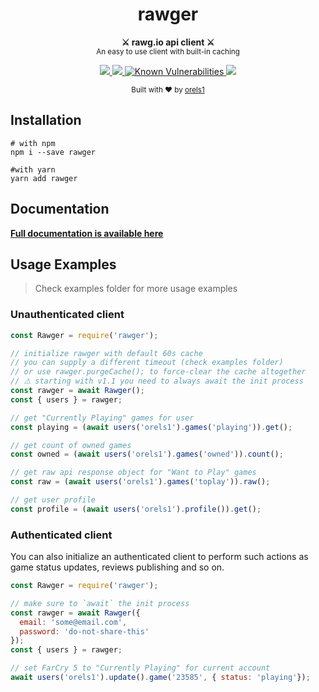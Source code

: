 <h1 align="center">rawger</h1>
<p align="center">
  <strong>⚔ rawg.io api client ⚔</strong><br />
  <small>An easy to use client with built-in caching</small>
</p>

<p align="center">
  <a href="https://www.npmjs.com/package/rawger">
    <img src="https://img.shields.io/npm/v/rawger.svg?style=flat-square" />
  </a>
  <a href="https://www.npmjs.com/package/rawger">
    <img src="https://img.shields.io/npm/dm/rawger.svg?style=flat-square" />
  </a>
  <a href="https://snyk.io/test/github/orels1/rawger?targetFile=package.json">
    <img src="https://snyk.io/test/github/orels1/rawger/badge.svg?targetFile=package.json&style=flat-square" alt="Known Vulnerabilities" data-canonical-src="https://snyk.io/test/github/orels1/rawger?targetFile=package.json" style="max-width:100%;">
  </a>
  <img src="https://img.shields.io/badge/100%25-unofficial-blue.svg?style=flat-square" />
</p>

<p align="center">
  <sub>Built with ❤︎ by
  <a href="https://twitter.com/orels1_">orels1</a>
  </sub>
</p>

## Installation

```shell
# with npm
npm i --save rawger

#with yarn
yarn add rawger
```

## Documentation

[**Full documentation is available here**](https://www.notion.so/orels1/RAWGer-46ecd676fb5149bfb583c55b0862ab76)

## Usage Examples

> Check examples folder for more usage examples

### Unauthenticated client

```js
const Rawger = require('rawger');

// initialize rawger with default 60s cache
// you can supply a different timeout (check examples folder)
// or use rawger.purgeCache(); to force-clear the cache altogether
// ⚠ starting with v1.1 you need to always await the init process
const rawger = await Rawger();
const { users } = rawger;

// get "Currently Playing" games for user
const playing = (await users('orels1').games('playing')).get();

// get count of owned games
const owned = (await users('orels1').games('owned')).count();

// get raw api response object for "Want to Play" games
const raw = (await users('orels1').games('toplay')).raw();

// get user profile
const profile = (await users('orels1').profile()).get();
```

### Authenticated client

You can also initialize an authenticated client to perform such actions as game status updates, reviews publishing and so on.

```js
const Rawger = require('rawger');

// make sure to `await` the init process
const rawger = await Rawger({
  email: 'some@email.com',
  password: 'do-not-share-this'
});
const { users } = rawger;

// set FarCry 5 to "Currently Playing" for current account
await users('orels1').update().game('23585', { status: 'playing'});
```